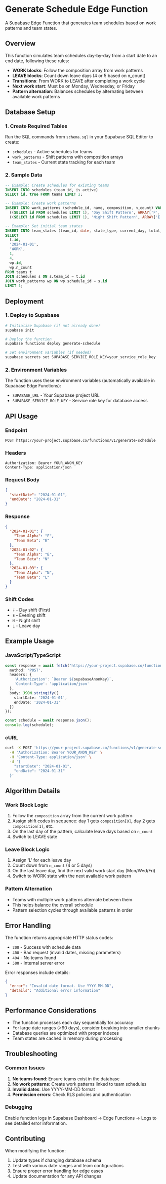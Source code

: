 # Generate Schedule Edge Function

A Supabase Edge Function that generates team schedules based on work patterns and team states.

## Overview

This function simulates team schedules day-by-day from a start date to an end date, following these rules:

- **WORK blocks**: Follow the composition array from work patterns
- **LEAVE blocks**: Count down leave days (4 or 5 based on n_count)
- **Transitions**: From WORK to LEAVE after completing a work cycle
- **Next work start**: Must be on Monday, Wednesday, or Friday
- **Pattern alternation**: Balances schedules by alternating between available work patterns

## Database Setup

### 1. Create Required Tables

Run the SQL commands from `schema.sql` in your Supabase SQL Editor to create:

- `schedules` - Active schedules for teams
- `work_patterns` - Shift patterns with composition arrays
- `team_states` - Current state tracking for each team

### 2. Sample Data

```sql
-- Example: Create schedules for existing teams
INSERT INTO schedules (team_id, is_active) 
SELECT id, true FROM teams LIMIT 2;

-- Example: Create work patterns
INSERT INTO work_patterns (schedule_id, name, composition, n_count) VALUES 
  ((SELECT id FROM schedules LIMIT 1), 'Day Shift Pattern', ARRAY['F', 'E', 'N', 'N'], 4),
  ((SELECT id FROM schedules LIMIT 1), 'Night Shift Pattern', ARRAY['E', 'N', 'F', 'F'], 5);

-- Example: Set initial team states
INSERT INTO team_states (team_id, date, state_type, current_day, total_days, work_pattern_id, n_count) 
SELECT 
  t.id,
  '2024-01-01',
  'WORK',
  1,
  4,
  wp.id,
  wp.n_count
FROM teams t
JOIN schedules s ON s.team_id = t.id
JOIN work_patterns wp ON wp.schedule_id = s.id
LIMIT 1;
```

## Deployment

### 1. Deploy to Supabase

```bash
# Initialize Supabase (if not already done)
supabase init

# Deploy the function
supabase functions deploy generate-schedule

# Set environment variables (if needed)
supabase secrets set SUPABASE_SERVICE_ROLE_KEY=your_service_role_key
```

### 2. Environment Variables

The function uses these environment variables (automatically available in Supabase Edge Functions):

- `SUPABASE_URL` - Your Supabase project URL
- `SUPABASE_SERVICE_ROLE_KEY` - Service role key for database access

## API Usage

### Endpoint

```
POST https://your-project.supabase.co/functions/v1/generate-schedule
```

### Headers

```
Authorization: Bearer YOUR_ANON_KEY
Content-Type: application/json
```

### Request Body

```json
{
  "startDate": "2024-01-01",
  "endDate": "2024-01-31"
}
```

### Response

```json
{
  "2024-01-01": {
    "Team Alpha": "F",
    "Team Beta": "E"
  },
  "2024-01-02": {
    "Team Alpha": "E", 
    "Team Beta": "N"
  },
  "2024-01-03": {
    "Team Alpha": "N",
    "Team Beta": "L"
  }
}
```

### Shift Codes

- `F` - Day shift (First)
- `E` - Evening shift
- `N` - Night shift
- `L` - Leave day

## Example Usage

### JavaScript/TypeScript

```typescript
const response = await fetch('https://your-project.supabase.co/functions/v1/generate-schedule', {
  method: 'POST',
  headers: {
    'Authorization': `Bearer ${supabaseAnonKey}`,
    'Content-Type': 'application/json'
  },
  body: JSON.stringify({
    startDate: '2024-01-01',
    endDate: '2024-01-31'
  })
});

const schedule = await response.json();
console.log(schedule);
```

### cURL

```bash
curl -X POST 'https://your-project.supabase.co/functions/v1/generate-schedule' \
  -H 'Authorization: Bearer YOUR_ANON_KEY' \
  -H 'Content-Type: application/json' \
  -d '{
    "startDate": "2024-01-01",
    "endDate": "2024-01-31"
  }'
```

## Algorithm Details

### Work Block Logic

1. Follow the `composition` array from the current work pattern
2. Assign shift codes in sequence: day 1 gets `composition[0]`, day 2 gets `composition[1]`, etc.
3. On the last day of the pattern, calculate leave days based on `n_count`
4. Switch to LEAVE state

### Leave Block Logic

1. Assign 'L' for each leave day
2. Count down from `n_count` (4 or 5 days)
3. On the last leave day, find the next valid work start day (Mon/Wed/Fri)
4. Switch to WORK state with the next available work pattern

### Pattern Alternation

- Teams with multiple work patterns alternate between them
- This helps balance the overall schedule
- Pattern selection cycles through available patterns in order

## Error Handling

The function returns appropriate HTTP status codes:

- `200` - Success with schedule data
- `400` - Bad request (invalid dates, missing parameters)
- `404` - No teams found
- `500` - Internal server error

Error responses include details:

```json
{
  "error": "Invalid date format. Use YYYY-MM-DD",
  "details": "Additional error information"
}
```

## Performance Considerations

- The function processes each day sequentially for accuracy
- For large date ranges (>90 days), consider breaking into smaller chunks
- Database queries are optimized with proper indexes
- Team states are cached in memory during processing

## Troubleshooting

### Common Issues

1. **No teams found**: Ensure teams exist in the database
2. **No work patterns**: Create work patterns linked to team schedules
3. **Invalid dates**: Use YYYY-MM-DD format
4. **Permission errors**: Check RLS policies and authentication

### Debugging

Enable function logs in Supabase Dashboard → Edge Functions → Logs to see detailed error information.

## Contributing

When modifying the function:

1. Update types if changing database schema
2. Test with various date ranges and team configurations
3. Ensure proper error handling for edge cases
4. Update documentation for any API changes